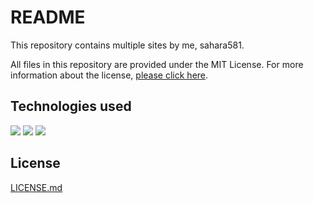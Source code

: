 # README

This repository contains multiple sites by me, sahara581.

All files in this repository are provided under the MIT License. For more information about the license, [please click here](#chap-license).

<a name="chap-technologies"></a>
## Technologies used
![](https://img.shields.io/badge/-HTML5-404040.svg?logo=html5&style=for-the-badge)
![](https://img.shields.io/badge/-Javascript-404040.svg?logo=javascript&style=for-the-badge)
![](https://img.shields.io/badge/-Css3-404040.svg?logo=css3&style=for-the-badge)

<a name="chap-license"></a>
## License
[LICENSE.md](../main/LICENSE)
